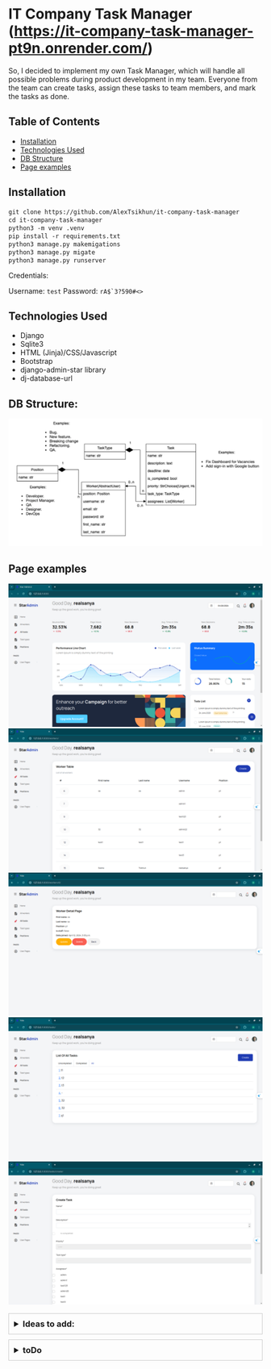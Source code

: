 # IT Company Task Manager (https://it-company-task-manager-pt9n.onrender.com/)

So, I decided to implement my own Task Manager, which will handle all 
    possible problems during product development in my team. 
    Everyone from the team can create tasks, assign these tasks to team members,
    and mark the tasks as done.

## Table of Contents

- [Installation](#installation)
- [Technologies Used](#technologies-used)
- [DB Structure](#db-structure)
- [Page examples](#page-examples)

## Installation

```shell
git clone https://github.com/AlexTsikhun/it-company-task-manager
cd it-company-task-manager
python3 -m venv .venv
pip install -r requirements.txt
python3 manage.py makemigations
python3 manage.py migate
python3 manage.py runserver

```

Credentials:

Username: `test`
Password: ```rA$`3?590#<>```

## Technologies Used

- Django
- Sqlite3
- HTML (Jinja)/CSS/Javascript
- Bootstrap
- django-admin-star library
- dj-database-url

## DB Structure:
![img.png](images/img.png)


## Page examples
![img.png](images/index.png)
![workers.png](images/workers.png)
![detail_worker.png](images/detail_worker.png)
![tasks.png](images/tasks.png)
![create_task.png](images/create_task.png)

<details>
<summary>Ideas to add:</summary>

- For each worker it is shown separately: completed and not completed tasks.
- Add Tags (like landing-page-layout or python-refactoring) for tasks with Many-to-Many relationship.
- Add support for Projects and Teams, different teams can work on different projects, and also inside projects there are a lot of tasks to do (complicated).
- total visitors counter
- add search (for all sections??)
- 
</details>

<details>
<summary>toDo</summary>

- add which worker should do this task/ or has this position
- my task
- future work - add alternative solution (client side with JS) for completed/uncompleted tasks
- when in `all`, btn should be unactive, show selected tab in tasks
- add checkbox for tasks in the main task-list page (and save with js??)
- placeholder to fields in forms
- bigger font size?
- title
- json file with data 
- add tests
- in profile tab, if haven't email or name info - write it
- if in index todo not tasks - show it
- when create - show also position, not only username
- when register add position

</details>

<style>
details {
    border: 1px solid #ccc;
    padding: 10px;
    margin-bottom: 10px;
}

summary {
    cursor: pointer;
    font-size: 1.17em; /* Equivalent to h3 size (typically 24px assuming 16px base font size) */
    font-weight: bold;
}
</style>
